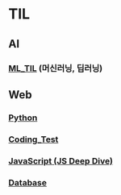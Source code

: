 # TIL
## AI
### [ML_TIL](https://github.com/sr0020/TIL) (머신러닝, 딥러닝)
## Web
### [Python](https://github.com/sr0020/TIL/tree/main/Python) 
### [Coding_Test](https://github.com/sr0020/TIL/tree/main/Coding_Test)
### [JavaScript (JS Deep Dive)](https://github.com/sr0020/TIL/tree/main/Javascript)
### [Database](https://github.com/sr0020/TIL/tree/main/Date%20Base)

